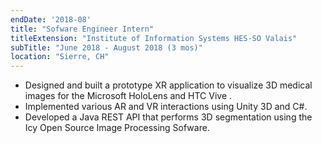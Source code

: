 ```yaml
---
endDate: '2018-08'
title: "Sofware Engineer Intern"
titleExtension: "Institute of Information Systems HES-SO Valais"
subTitle: "June 2018 - August 2018 (3 mos)"
location: "Sierre, CH"
---
```



- Designed and built a prototype XR application to visualize 3D medical images for the Microsoft HoloLens and HTC Vive .
- Implemented various AR and VR interactions using Unity 3D and C#.
- Developed a Java REST API that performs 3D segmentation using the Icy Open Source Image Processing Sofware.
